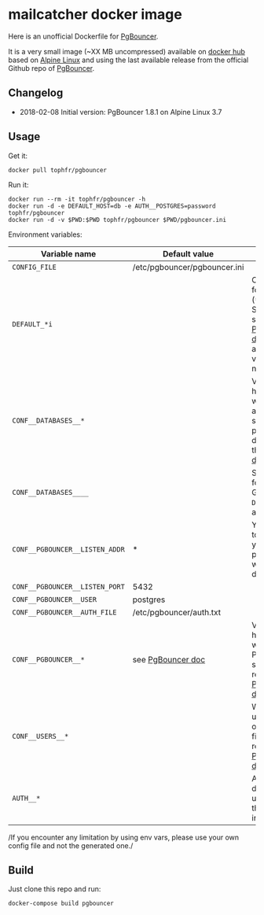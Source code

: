 # mailcatcher docker image

Here is an unofficial Dockerfile for [PgBouncer][pgbouncer].

It is a very small image (~XX MB uncompressed) available on [docker hub][dockerhubpage] based on [Alpine Linux][alpinehubpage] and using the last available release from the official Github repo of [PgBouncer][pgbouncer].


## Changelog

- 2018-02-08 Initial version: PgBouncer 1.8.1 on Alpine Linux 3.7


## Usage

Get it:

    docker pull tophfr/pgbouncer

Run it:

    docker run --rm -it tophfr/pgbouncer -h
    docker run -d -e DEFAULT_HOST=db -e AUTH__POSTGRES=password tophfr/pgbouncer
    docker run -d -v $PWD:$PWD tophfr/pgbouncer $PWD/pgbouncer.ini

Environment variables:

| Variable name                  | Default value                | Description
| ------------------------------ | ---------------------------- | -----------
| `CONFIG_FILE`                  | /etc/pgbouncer/pgbouncer.ini |
| `DEFAULT_*i`                   |                              | Configuration for the defaut (`*`) database. See database section in [PgBouncer doc][pgbdoc_db] for available variable names.
| `CONF__DATABASES__*`           |                              | Variable name has to end with DB name and value should be populated as described in the [PgBouncer doc][pgbdoc_db].
| `CONF__DATABASES____`          |                              | Special value for `*` database. Generated if `DEFAULT_*` vars are defined.
| `CONF__PGBOUNCER__LISTEN_ADDR` | *                            | You should'nt touch this if you want pgbouncer to work in the docker world.
| `CONF__PGBOUNCER__LISTEN_PORT` | 5432                         |
| `CONF__PGBOUNCER__USER`        | postgres                     |
| `CONF__PGBOUNCER__AUTH_FILE`   | /etc/pgbouncer/auth.txt      |
| `CONF__PGBOUNCER__*`           | see [PgBouncer doc][pgbdoc]  | Variable name has to end with any PgBouncer setting. Please refer to [PgBouncer doc][pgbdoc_db].
| `CONF__USERS__*`               |                              | Will fill the users section of the config file. Please refer to [PgBouncer doc][pgbdoc_usr].
| `AUTH__*`                      |                              | Allow you to define a list of user/password tha will be put in the auth file.

/If you encounter any limitation by using env vars, please use your own config file and not the generated one./


## Build

Just clone this repo and run:

    docker-compose build pgbouncer


  [pgbouncer]: https://pgbouncer.github.io/ "Lightweight connection pooler for PostgreSQL"
  [pgbdoc]: https://pgbouncer.github.io/config.html "Lightweight connection pooler for PostgreSQL"
  [pgbdoc_db]: https://pgbouncer.github.io/config.html#section-databases "Lightweight connection pooler for PostgreSQL"
  [pgbdoc_usr]: https://pgbouncer.github.io/config.html#section-users "Lightweight connection pooler for PostgreSQL"
  [dockerhubpage]: https://hub.docker.com/r/tophfr/pgbouncer/ "PgBouncer docker hub page"
  [alpinehubpage]: https://hub.docker.com/_/alpine/ "A minimal Docker image based on Alpine Linux with a complete package index and only 5 MB in size!"
